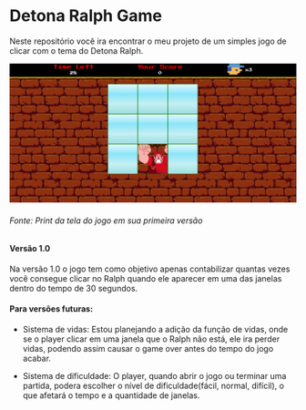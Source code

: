 # Detona Ralph Game

Neste repositório você ira encontrar o meu projeto de um simples jogo de clicar com o tema do Detona Ralph.

![alt text](<game image.png>)
###### Fonte: Print da tela do jogo em sua primeira versão

#### Versão 1.0

Na versão 1.0 o jogo tem como objetivo apenas contabilizar quantas vezes você consegue clicar no Ralph quando ele aparecer em uma das janelas dentro do tempo de 30 segundos.

#### Para versões futuras: 
+ Sistema de vidas: Estou planejando a adição da função de vidas, onde se o player clicar em uma janela que o Ralph não está, ele ira perder vidas, podendo assim causar o game over antes do tempo do jogo acabar.

+ Sistema de dificuldade: O player, quando abrir o jogo ou terminar uma partida, podera escolher o nível de dificuldade(fácil, normal, difícil), o que afetará o tempo e a quantidade de janelas.


